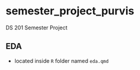 # semester_project_purvis
 DS 201 Semester Project


## EDA
- located inside `R` folder named `eda.qmd`
